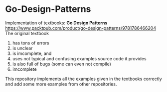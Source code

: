 # Go-Design-Patterns

Implementation of textbooks: **Go Design Patterns** <br>
https://www.packtpub.com/product/go-design-patterns/9781786466204 <br>
The original textbook
  1. has tons of errors <br>
  2. is unclear
  3. is imcomplete, and <br>
  4. uses not typical and confusing examples
source code it provides <br>
  1. is also full of bugs (some can even not compile)
  2. imcomplete <br>

This repository implements all the examples given in the textbooks correctly and add some more examples from other repositories.<br>

